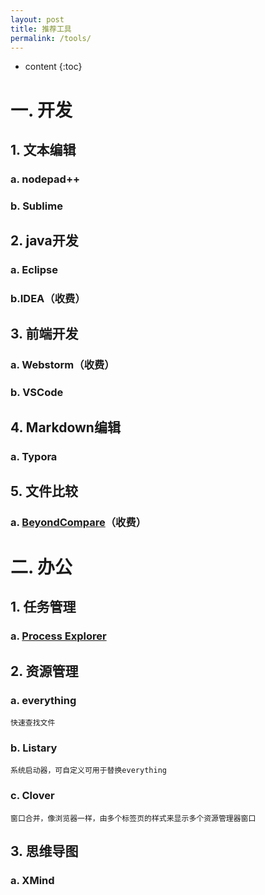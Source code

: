 ```yaml
---
layout: post
title: 推荐工具
permalink: /tools/
---
```


* content
{:toc}




# 一. 开发

## 1. 文本编辑

### a. nodepad++
### b. Sublime


## 2. java开发

### a. Eclipse
### b.IDEA（收费）


## 3. 前端开发

### a. Webstorm（收费）
### b. VSCode


## 4. Markdown编辑

### a. Typora


## 5. 文件比较

### a. <a href="http://www.beyondcompare.cc" target="_blank">BeyondCompare</a>（收费）



# 二. 办公

## 1. 任务管理

### a. <a href="http://www.sysinternals.com/" target="_blank">Process Explorer</a>

## 2. 资源管理

### a. everything
    快速查找文件

### b. Listary
    系统启动器，可自定义可用于替换everything

### c. Clover
    窗口合并，像浏览器一样，由多个标签页的样式来显示多个资源管理器窗口


## 3. 思维导图
### a. XMind

